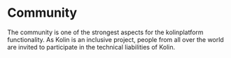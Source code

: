 # Community

The community is one of the strongest aspects for the kolinplatform functionality. As Kolin is an inclusive project, people from all over the world are invited to participate in the technical liabilities of Kolin.

